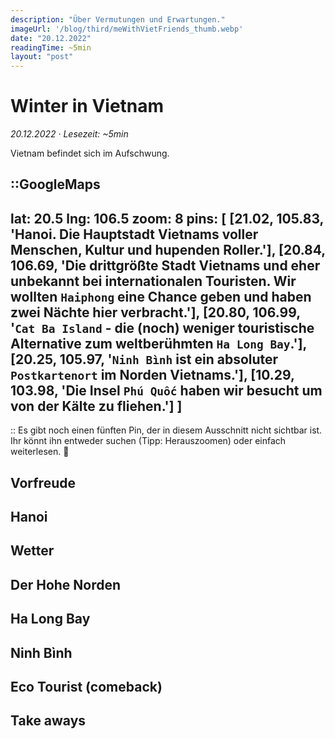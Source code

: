 ```yaml
---
description: "Über Vermutungen und Erwartungen."
imageUrl: '/blog/third/meWithVietFriends_thumb.webp'
date: "20.12.2022"
readingTime: ~5min
layout: "post"
---
```


# Winter in Vietnam

_20.12.2022 · Lesezeit: ~5min_

Vietnam befindet sich im Aufschwung.

::GoogleMaps
---
lat: 20.5
lng: 106.5
zoom: 8
pins: [
  [21.02, 105.83, 'Hanoi. Die Hauptstadt Vietnams voller Menschen, Kultur und hupenden Roller.'],
  [20.84, 106.69, 'Die drittgrößte Stadt Vietnams und eher unbekannt bei internationalen Touristen. 
  Wir wollten `Haiphong` eine Chance geben und haben zwei Nächte hier verbracht.'],
  [20.80, 106.99, '`Cat Ba Island` - die (noch) weniger touristische Alternative zum weltberühmten `Ha Long Bay`.'],
  [20.25, 105.97, '`Ninh Bình` ist ein absoluter `Postkartenort` im Norden Vietnams.'],
  [10.29, 103.98, 'Die Insel `Phú Quốc` haben wir besucht um von der Kälte zu fliehen.']
]
---
::
Es gibt noch einen fünften Pin, der in diesem Ausschnitt nicht sichtbar ist.
Ihr könnt ihn entweder suchen (Tipp: Herauszoomen) oder einfach weiterlesen. 🧐

## Vorfreude
## Hanoi
## Wetter
## Der Hohe Norden
## Ha Long Bay
## Ninh Bình
## Eco Tourist (comeback)
## Take aways

<!-- <video controls controlsList="nodownload" preload="none" poster="/test.png">  
  <source src="/blog/out.webm" type="video/webm">
</video> -->
